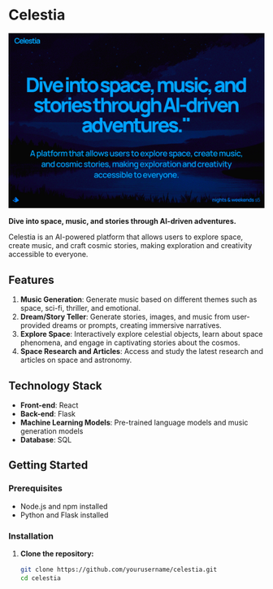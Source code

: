# Celestia

![Celestia](media/alterok.png)

**Dive into space, music, and stories through AI-driven adventures.**

Celestia is an AI-powered platform that allows users to explore space, create music, and craft cosmic stories, making exploration and creativity accessible to everyone.

## Features

1. **Music Generation**: Generate music based on different themes such as space, sci-fi, thriller, and emotional.
2. **Dream/Story Teller**: Generate stories, images, and music from user-provided dreams or prompts, creating immersive narratives.
3. **Explore Space**: Interactively explore celestial objects, learn about space phenomena, and engage in captivating stories about the cosmos.
4. **Space Research and Articles**: Access and study the latest research and articles on space and astronomy.

## Technology Stack

- **Front-end**: React
- **Back-end**: Flask
- **Machine Learning Models**: Pre-trained language models and music generation models
- **Database**: SQL

## Getting Started

### Prerequisites

- Node.js and npm installed
- Python and Flask installed

### Installation

1. **Clone the repository:**
   ```bash
   git clone https://github.com/yourusername/celestia.git
   cd celestia
